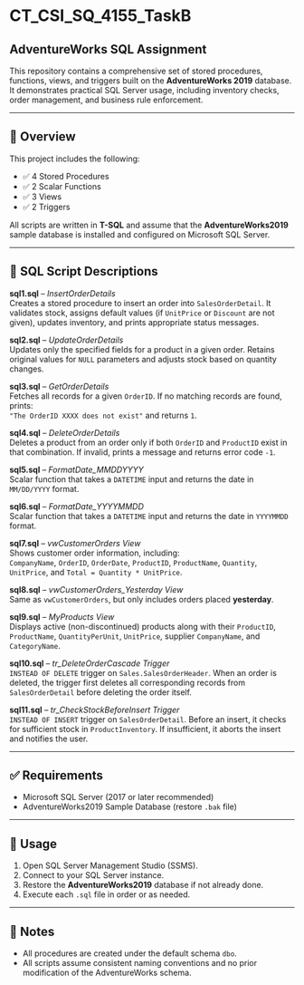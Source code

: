# CT_CSI_SQ_4155_TaskB  
## AdventureWorks SQL Assignment

This repository contains a comprehensive set of stored procedures, functions, views, and triggers built on the **AdventureWorks 2019** database. It demonstrates practical SQL Server usage, including inventory checks, order management, and business rule enforcement.

---

## 📘 Overview

This project includes the following:

- ✅ 4 Stored Procedures  
- ✅ 2 Scalar Functions  
- ✅ 3 Views  
- ✅ 2 Triggers  

All scripts are written in **T-SQL** and assume that the **AdventureWorks2019** sample database is installed and configured on Microsoft SQL Server.

---

## 🧾 SQL Script Descriptions

**sql1.sql** – *InsertOrderDetails*  
Creates a stored procedure to insert an order into `SalesOrderDetail`. It validates stock, assigns default values (if `UnitPrice` or `Discount` are not given), updates inventory, and prints appropriate status messages.

**sql2.sql** – *UpdateOrderDetails*  
Updates only the specified fields for a product in a given order. Retains original values for `NULL` parameters and adjusts stock based on quantity changes.

**sql3.sql** – *GetOrderDetails*  
Fetches all records for a given `OrderID`. If no matching records are found, prints:  
`"The OrderID XXXX does not exist"` and returns `1`.

**sql4.sql** – *DeleteOrderDetails*  
Deletes a product from an order only if both `OrderID` and `ProductID` exist in that combination. If invalid, prints a message and returns error code `-1`.

**sql5.sql** – *FormatDate_MMDDYYYY*  
Scalar function that takes a `DATETIME` input and returns the date in `MM/DD/YYYY` format.

**sql6.sql** – *FormatDate_YYYYMMDD*  
Scalar function that takes a `DATETIME` input and returns the date in `YYYYMMDD` format.

**sql7.sql** – *vwCustomerOrders View*  
Shows customer order information, including:  
`CompanyName`, `OrderID`, `OrderDate`, `ProductID`, `ProductName`, `Quantity`, `UnitPrice`, and `Total = Quantity * UnitPrice`.

**sql8.sql** – *vwCustomerOrders_Yesterday View*  
Same as `vwCustomerOrders`, but only includes orders placed **yesterday**.

**sql9.sql** – *MyProducts View*  
Displays active (non-discontinued) products along with their `ProductID`, `ProductName`, `QuantityPerUnit`, `UnitPrice`, supplier `CompanyName`, and `CategoryName`.

**sql10.sql** – *tr_DeleteOrderCascade Trigger*  
`INSTEAD OF DELETE` trigger on `Sales.SalesOrderHeader`. When an order is deleted, the trigger first deletes all corresponding records from `SalesOrderDetail` before deleting the order itself.

**sql11.sql** – *tr_CheckStockBeforeInsert Trigger*  
`INSTEAD OF INSERT` trigger on `SalesOrderDetail`. Before an insert, it checks for sufficient stock in `ProductInventory`. If insufficient, it aborts the insert and notifies the user.

---

## ✅ Requirements

- Microsoft SQL Server (2017 or later recommended)  
- AdventureWorks2019 Sample Database (restore `.bak` file)

---

## 📂 Usage

1. Open SQL Server Management Studio (SSMS).
2. Connect to your SQL Server instance.
3. Restore the **AdventureWorks2019** database if not already done.
4. Execute each `.sql` file in order or as needed.

---

## 📌 Notes

- All procedures are created under the default schema `dbo`.
- All scripts assume consistent naming conventions and no prior modification of the AdventureWorks schema.
